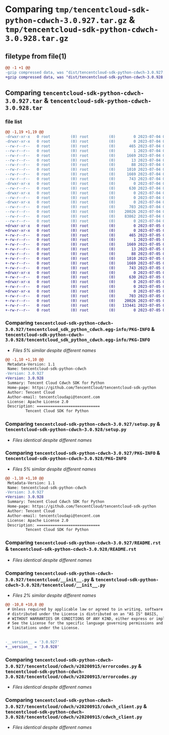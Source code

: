 # Comparing `tmp/tencentcloud-sdk-python-cdwch-3.0.927.tar.gz` & `tmp/tencentcloud-sdk-python-cdwch-3.0.928.tar.gz`

## filetype from file(1)

```diff
@@ -1 +1 @@
-gzip compressed data, was "dist/tencentcloud-sdk-python-cdwch-3.0.927.tar", last modified: Tue Jul  4 00:17:15 2023, max compression
+gzip compressed data, was "dist/tencentcloud-sdk-python-cdwch-3.0.928.tar", last modified: Wed Jul  5 00:21:23 2023, max compression
```

## Comparing `tencentcloud-sdk-python-cdwch-3.0.927.tar` & `tencentcloud-sdk-python-cdwch-3.0.928.tar`

### file list

```diff
@@ -1,19 +1,19 @@
-drwxr-xr-x   0 root         (0) root         (0)        0 2023-07-04 00:17:15.000000 tencentcloud-sdk-python-cdwch-3.0.927/
-drwxr-xr-x   0 root         (0) root         (0)        0 2023-07-04 00:17:15.000000 tencentcloud-sdk-python-cdwch-3.0.927/tencentcloud_sdk_python_cdwch.egg-info/
--rw-r--r--   0 root         (0) root         (0)      465 2023-07-04 00:17:15.000000 tencentcloud-sdk-python-cdwch-3.0.927/tencentcloud_sdk_python_cdwch.egg-info/SOURCES.txt
--rw-r--r--   0 root         (0) root         (0)        1 2023-07-04 00:17:15.000000 tencentcloud-sdk-python-cdwch-3.0.927/tencentcloud_sdk_python_cdwch.egg-info/dependency_links.txt
--rw-r--r--   0 root         (0) root         (0)     1669 2023-07-04 00:17:15.000000 tencentcloud-sdk-python-cdwch-3.0.927/tencentcloud_sdk_python_cdwch.egg-info/PKG-INFO
--rw-r--r--   0 root         (0) root         (0)       13 2023-07-04 00:17:15.000000 tencentcloud-sdk-python-cdwch-3.0.927/tencentcloud_sdk_python_cdwch.egg-info/top_level.txt
--rw-r--r--   0 root         (0) root         (0)       88 2023-07-04 00:17:15.000000 tencentcloud-sdk-python-cdwch-3.0.927/setup.cfg
--rw-r--r--   0 root         (0) root         (0)     1010 2023-07-04 00:17:15.000000 tencentcloud-sdk-python-cdwch-3.0.927/setup.py
--rw-r--r--   0 root         (0) root         (0)     1669 2023-07-04 00:17:15.000000 tencentcloud-sdk-python-cdwch-3.0.927/PKG-INFO
--rw-r--r--   0 root         (0) root         (0)      743 2023-07-04 00:17:15.000000 tencentcloud-sdk-python-cdwch-3.0.927/README.rst
-drwxr-xr-x   0 root         (0) root         (0)        0 2023-07-04 00:17:15.000000 tencentcloud-sdk-python-cdwch-3.0.927/tencentcloud/
--rw-r--r--   0 root         (0) root         (0)      630 2023-07-04 00:17:15.000000 tencentcloud-sdk-python-cdwch-3.0.927/tencentcloud/__init__.py
-drwxr-xr-x   0 root         (0) root         (0)        0 2023-07-04 00:17:15.000000 tencentcloud-sdk-python-cdwch-3.0.927/tencentcloud/cdwch/
--rw-r--r--   0 root         (0) root         (0)        0 2023-07-04 00:17:15.000000 tencentcloud-sdk-python-cdwch-3.0.927/tencentcloud/cdwch/__init__.py
-drwxr-xr-x   0 root         (0) root         (0)        0 2023-07-04 00:17:15.000000 tencentcloud-sdk-python-cdwch-3.0.927/tencentcloud/cdwch/v20200915/
--rw-r--r--   0 root         (0) root         (0)      703 2023-07-04 00:17:15.000000 tencentcloud-sdk-python-cdwch-3.0.927/tencentcloud/cdwch/v20200915/errorcodes.py
--rw-r--r--   0 root         (0) root         (0)    20026 2023-07-04 00:17:15.000000 tencentcloud-sdk-python-cdwch-3.0.927/tencentcloud/cdwch/v20200915/cdwch_client.py
--rw-r--r--   0 root         (0) root         (0)    83862 2023-07-04 00:17:15.000000 tencentcloud-sdk-python-cdwch-3.0.927/tencentcloud/cdwch/v20200915/models.py
--rw-r--r--   0 root         (0) root         (0)        0 2023-07-04 00:17:15.000000 tencentcloud-sdk-python-cdwch-3.0.927/tencentcloud/cdwch/v20200915/__init__.py
+drwxr-xr-x   0 root         (0) root         (0)        0 2023-07-05 00:21:23.000000 tencentcloud-sdk-python-cdwch-3.0.928/
+drwxr-xr-x   0 root         (0) root         (0)        0 2023-07-05 00:21:23.000000 tencentcloud-sdk-python-cdwch-3.0.928/tencentcloud_sdk_python_cdwch.egg-info/
+-rw-r--r--   0 root         (0) root         (0)      465 2023-07-05 00:21:23.000000 tencentcloud-sdk-python-cdwch-3.0.928/tencentcloud_sdk_python_cdwch.egg-info/SOURCES.txt
+-rw-r--r--   0 root         (0) root         (0)        1 2023-07-05 00:21:23.000000 tencentcloud-sdk-python-cdwch-3.0.928/tencentcloud_sdk_python_cdwch.egg-info/dependency_links.txt
+-rw-r--r--   0 root         (0) root         (0)     1669 2023-07-05 00:21:23.000000 tencentcloud-sdk-python-cdwch-3.0.928/tencentcloud_sdk_python_cdwch.egg-info/PKG-INFO
+-rw-r--r--   0 root         (0) root         (0)       13 2023-07-05 00:21:23.000000 tencentcloud-sdk-python-cdwch-3.0.928/tencentcloud_sdk_python_cdwch.egg-info/top_level.txt
+-rw-r--r--   0 root         (0) root         (0)       88 2023-07-05 00:21:23.000000 tencentcloud-sdk-python-cdwch-3.0.928/setup.cfg
+-rw-r--r--   0 root         (0) root         (0)     1010 2023-07-05 00:21:23.000000 tencentcloud-sdk-python-cdwch-3.0.928/setup.py
+-rw-r--r--   0 root         (0) root         (0)     1669 2023-07-05 00:21:23.000000 tencentcloud-sdk-python-cdwch-3.0.928/PKG-INFO
+-rw-r--r--   0 root         (0) root         (0)      743 2023-07-05 00:21:23.000000 tencentcloud-sdk-python-cdwch-3.0.928/README.rst
+drwxr-xr-x   0 root         (0) root         (0)        0 2023-07-05 00:21:23.000000 tencentcloud-sdk-python-cdwch-3.0.928/tencentcloud/
+-rw-r--r--   0 root         (0) root         (0)      630 2023-07-05 00:21:23.000000 tencentcloud-sdk-python-cdwch-3.0.928/tencentcloud/__init__.py
+drwxr-xr-x   0 root         (0) root         (0)        0 2023-07-05 00:21:23.000000 tencentcloud-sdk-python-cdwch-3.0.928/tencentcloud/cdwch/
+-rw-r--r--   0 root         (0) root         (0)        0 2023-07-05 00:21:23.000000 tencentcloud-sdk-python-cdwch-3.0.928/tencentcloud/cdwch/__init__.py
+drwxr-xr-x   0 root         (0) root         (0)        0 2023-07-05 00:21:23.000000 tencentcloud-sdk-python-cdwch-3.0.928/tencentcloud/cdwch/v20200915/
+-rw-r--r--   0 root         (0) root         (0)      703 2023-07-05 00:21:23.000000 tencentcloud-sdk-python-cdwch-3.0.928/tencentcloud/cdwch/v20200915/errorcodes.py
+-rw-r--r--   0 root         (0) root         (0)    20026 2023-07-05 00:21:23.000000 tencentcloud-sdk-python-cdwch-3.0.928/tencentcloud/cdwch/v20200915/cdwch_client.py
+-rw-r--r--   0 root         (0) root         (0)   133441 2023-07-05 00:21:23.000000 tencentcloud-sdk-python-cdwch-3.0.928/tencentcloud/cdwch/v20200915/models.py
+-rw-r--r--   0 root         (0) root         (0)        0 2023-07-05 00:21:23.000000 tencentcloud-sdk-python-cdwch-3.0.928/tencentcloud/cdwch/v20200915/__init__.py
```

### Comparing `tencentcloud-sdk-python-cdwch-3.0.927/tencentcloud_sdk_python_cdwch.egg-info/PKG-INFO` & `tencentcloud-sdk-python-cdwch-3.0.928/tencentcloud_sdk_python_cdwch.egg-info/PKG-INFO`

 * *Files 5% similar despite different names*

```diff
@@ -1,10 +1,10 @@
 Metadata-Version: 1.1
 Name: tencentcloud-sdk-python-cdwch
-Version: 3.0.927
+Version: 3.0.928
 Summary: Tencent Cloud Cdwch SDK for Python
 Home-page: https://github.com/TencentCloud/tencentcloud-sdk-python
 Author: Tencent Cloud
 Author-email: tencentcloudapi@tencent.com
 License: Apache License 2.0
 Description: ============================
         Tencent Cloud SDK for Python
```

### Comparing `tencentcloud-sdk-python-cdwch-3.0.927/setup.py` & `tencentcloud-sdk-python-cdwch-3.0.928/setup.py`

 * *Files identical despite different names*

### Comparing `tencentcloud-sdk-python-cdwch-3.0.927/PKG-INFO` & `tencentcloud-sdk-python-cdwch-3.0.928/PKG-INFO`

 * *Files 5% similar despite different names*

```diff
@@ -1,10 +1,10 @@
 Metadata-Version: 1.1
 Name: tencentcloud-sdk-python-cdwch
-Version: 3.0.927
+Version: 3.0.928
 Summary: Tencent Cloud Cdwch SDK for Python
 Home-page: https://github.com/TencentCloud/tencentcloud-sdk-python
 Author: Tencent Cloud
 Author-email: tencentcloudapi@tencent.com
 License: Apache License 2.0
 Description: ============================
         Tencent Cloud SDK for Python
```

### Comparing `tencentcloud-sdk-python-cdwch-3.0.927/README.rst` & `tencentcloud-sdk-python-cdwch-3.0.928/README.rst`

 * *Files identical despite different names*

### Comparing `tencentcloud-sdk-python-cdwch-3.0.927/tencentcloud/__init__.py` & `tencentcloud-sdk-python-cdwch-3.0.928/tencentcloud/__init__.py`

 * *Files 2% similar despite different names*

```diff
@@ -10,8 +10,8 @@
 # Unless required by applicable law or agreed to in writing, software
 # distributed under the License is distributed on an "AS IS" BASIS,
 # WITHOUT WARRANTIES OR CONDITIONS OF ANY KIND, either express or implied.
 # See the License for the specific language governing permissions and
 # limitations under the License.
 
 
-__version__ = '3.0.927'
+__version__ = '3.0.928'
```

### Comparing `tencentcloud-sdk-python-cdwch-3.0.927/tencentcloud/cdwch/v20200915/errorcodes.py` & `tencentcloud-sdk-python-cdwch-3.0.928/tencentcloud/cdwch/v20200915/errorcodes.py`

 * *Files identical despite different names*

### Comparing `tencentcloud-sdk-python-cdwch-3.0.927/tencentcloud/cdwch/v20200915/cdwch_client.py` & `tencentcloud-sdk-python-cdwch-3.0.928/tencentcloud/cdwch/v20200915/cdwch_client.py`

 * *Files identical despite different names*

